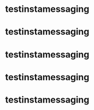 # testinstamessaging
# testinstamessaging
# testinstamessaging
# testinstamessaging
# testinstamessaging

